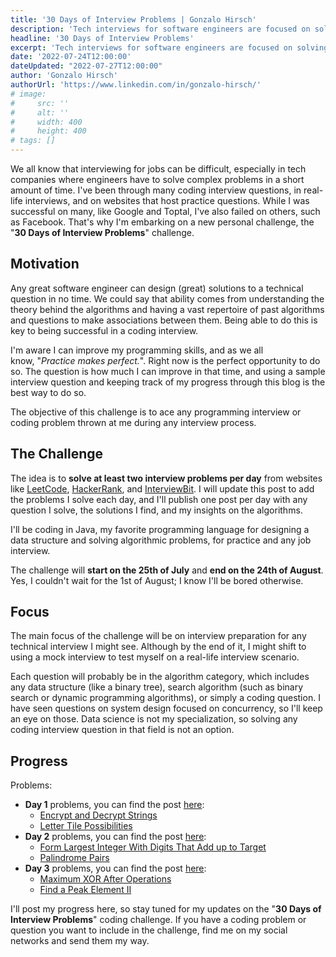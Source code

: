 ```yaml
---
title: '30 Days of Interview Problems | Gonzalo Hirsch'
description: 'Tech interviews for software engineers are focused on solving coding problems in a short amount of time. The "30 Days of Interview Problems" challenge aims to improve my skills.'
headline: '30 Days of Interview Problems'
excerpt: 'Tech interviews for software engineers are focused on solving coding problems in a short amount of time. The "30 Days of Interview Problems" challenge aims to improve my skills.'
date: '2022-07-24T12:00:00'
dateUpdated: "2022-07-27T12:00:00"
author: 'Gonzalo Hirsch'
authorUrl: 'https://www.linkedin.com/in/gonzalo-hirsch/'
# image:
#     src: ''
#     alt: ''
#     width: 400
#     height: 400
# tags: []
---
```


We all know that interviewing for jobs can be difficult, especially in tech companies where engineers have to solve complex problems in a short amount of time. I've been through many coding interview questions, in real-life interviews, and on websites that host practice questions. While I was successful on many, like Google and Toptal, I've also failed on others, such as Facebook. That's why I'm embarking on a new personal challenge, the "**30 Days of Interview Problems**" challenge.

## Motivation

Any great software engineer can design (great) solutions to a technical question in no time. We could say that ability comes from understanding the theory behind the algorithms and having a vast repertoire of past algorithms and questions to make associations between them. Being able to do this is key to being successful in a coding interview.

I'm aware I can improve my programming skills, and as we all know, "_Practice makes perfect._". Right now is the perfect opportunity to do so. The question is how much I can improve in that time, and using a sample interview question and keeping track of my progress through this blog is the best way to do so.

The objective of this challenge is to ace any programming interview or coding problem thrown at me during any interview process.

## The Challenge

The idea is to **solve at least two interview problems per day** from websites like [LeetCode](https://leetcode.com/), [HackerRank](https://www.hackerrank.com/), and [InterviewBit](https://www.interviewbit.com/). I will update this post to add the problems I solve each day, and I'll publish one post per day with any question I solve, the solutions I find, and my insights on the algorithms.

I'll be coding in Java, my favorite programming language for designing a data structure and solving algorithmic problems, for practice and any job interview.

The challenge will **start on the 25th of July** and **end on the 24th of August**. Yes, I couldn't wait for the 1st of August; I know I'll be bored otherwise.

## Focus

The main focus of the challenge will be on interview preparation for any technical interview I might see. Although by the end of it, I might shift to using a mock interview to test myself on a real-life interview scenario.

Each question will probably be in the algorithm category, which includes any data structure (like a binary tree), search algorithm (such as binary search or dynamic programming algorithms), or simply a coding question. I have seen questions on system design focused on concurrency, so I'll keep an eye on those. Data science is not my specialization, so solving any coding interview question in that field is not an option.

## Progress

Problems:
- **Day 1** problems, you can find the post [here](/blog/day-1-30-days-interview-problems):
  - [Encrypt and Decrypt Strings](https://leetcode.com/problems/encrypt-and-decrypt-strings/)
  - [Letter Tile Possibilities](https://leetcode.com/problems/letter-tile-possibilities/)
- **Day 2** problems, you can find the post [here](/blog/day-2-30-days-interview-problems):
  - [Form Largest Integer With Digits That Add up to Target](https://leetcode.com/problems/form-largest-integer-with-digits-that-add-up-to-target/)
  - [Palindrome Pairs](https://leetcode.com/problems/palindrome-pairs/)
- **Day 3** problems, you can find the post [here](/blog/day-3-30-days-interview-problems):
  - [Maximum XOR After Operations](https://leetcode.com/problems/maximum-xor-after-operations/)
  - [Find a Peak Element II](https://leetcode.com/problems/find-a-peak-element-ii/)

I'll post my progress here, so stay tuned for my updates on the "**30 Days of Interview Problems**" coding challenge. If you have a coding problem or question you want to include in the challenge, find me on my social networks and send them my way.
